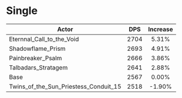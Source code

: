 # Single
| Actor | DPS | Increase |
|---|:---:|:---:|
|Eternnal_Call_to_the_Void|2704|5.31%|
|Shadowflame_Prism|2693|4.91%|
|Painbreaker_Psalm|2666|3.86%|
|Talbadars_Stratagem|2641|2.88%|
|Base|2567|0.00%|
|Twins_of_the_Sun_Priestess_Conduit_15|2518|-1.90%|
